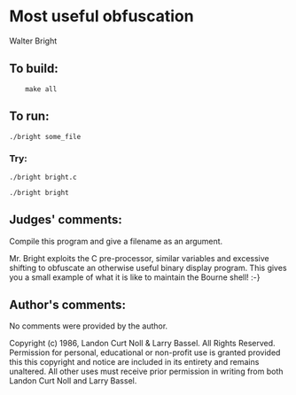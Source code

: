 # Most useful obfuscation 

Walter Bright

## To build:

        make all

## To run:

	./bright some_file

### Try:

	./bright bright.c

	./bright bright


## Judges' comments:

Compile this program and give a filename as an argument.

Mr. Bright exploits the C pre-processor, similar variables and
excessive shifting to obfuscate an otherwise useful binary display
program.  This gives you a small example of what it is like to
maintain the Bourne shell! :-}

## Author's comments:

No comments were provided by the author.



Copyright (c) 1986, Landon Curt Noll & Larry Bassel.
All Rights Reserved.  Permission for personal, educational or non-profit use is
granted provided this this copyright and notice are included in its entirety
and remains unaltered.  All other uses must receive prior permission in writing
from both Landon Curt Noll and Larry Bassel.
